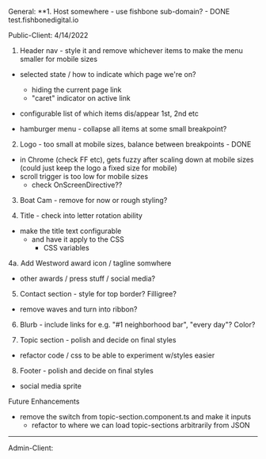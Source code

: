 General:
**1. Host somewhere - use fishbone sub-domain? - DONE test.fishbonedigital.io

Public-Client:
4/14/2022
1. Header nav - style it and remove whichever items to make the menu smaller for mobile sizes
  - selected state / how to indicate which page we're on?
    - hiding the current page link
    - "caret" indicator on active link
  - configurable list of which items dis/appear 1st, 2nd etc

  - hamburger menu - collapse all items at some small breakpoint?

2. Logo - too small at mobile sizes, balance between breakpoints - DONE
  - in Chrome (check FF etc), gets fuzzy after scaling down at mobile sizes (could just keep the logo a fixed size for mobile)
  - scroll trigger is too low for mobile sizes
    - check OnScreenDirective??

3. Boat Cam - remove for now or rough styling?

4. Title - check into letter rotation ability
  - make the title text configurable
    - and have it apply to the CSS
      - CSS variables

4a. Add Westword award icon / tagline somwhere
  - other awards / press stuff / social media?

5. Contact section - style for top border? Filligree?
  - remove waves and turn into ribbon?

6. Blurb - include links for e.g. "#1 neighborhood bar", "every day"? Color?

7. Topic section - polish and decide on final styles
  - refactor code / css to be able to experiment w/styles easier

8. Footer - polish and decide on final styles
  - social media sprite

Future Enhancements
* remove the switch from topic-section.component.ts and make it inputs
  * refactor to where we can load topic-sections arbitrarily from JSON

--------------------------------------------
Admin-Client: